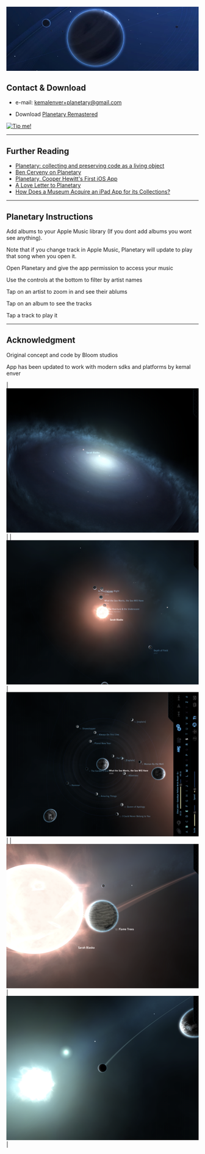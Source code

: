 ![Banner](images/banner.jpg)

## Contact & Download

* e-mail: [kemalenver+planetary@gmail.com](kemalenver+planetary@gmail.com)

* Download [Planetary Remastered](https://apps.apple.com/us/app/planetary-remastered/id1473561807?mt=8)
  
<a href="https://www.buymeacoffee.com/kemalenver" target="_blank">
  <img src="https://cdn.buymeacoffee.com/buttons/lato-red.png" alt="Tip me!" style="height: 37px;">
</a>

---

## Further Reading

* [Planetary: collecting and preserving code as a living object](https://www.cooperhewitt.org/2013/08/26/planetary-collecting-and-preserving-code-as-a-living-object)
* [Ben Cerveny on Planetary](https://www.cooperhewitt.org/2015/06/26/ben-cerveny-on-planetary/)
* [Planetary, Cooper Hewitt's First iOS App](https://www.cooperhewitt.org/2019/05/16/planetary-cooper-hewitts-first-ios-app/)
* [A Love Letter to Planetary](https://www.cooperhewitt.org/2022/02/16/a-love-letter-to-planetary/)
* [How Does a Museum Acquire an iPad App for its Collections?](https://www.smithsonianmag.com/smithsonian-institution/how-does-a-museum-acquire-an-ipad-app-for-its-collections-880301/)

---

## Planetary Instructions

Add albums to your Apple Music library (If you dont add albums you wont see anything).  

Note that if you change track in Apple Music, Planetary will update to play that song when you open it.

Open Planetary and give the app permission to access your music

Use the controls at the bottom to filter by artist names

Tap on an artist to zoom in and see their ablums

Tap on an album to see the tracks

Tap a track to play it

---

## Acknowledgment

Original concept and code by Bloom studios

App has been updated to work with modern sdks and platforms by kemal enver

| ![pretty planetary 1](images/1.PNG) |
| ![pretty planetary 2](images/2.PNG) | ![pretty planetary 3](images/3.PNG) |
| ![pretty planetary 4](images/4.PNG) | ![pretty planetary 5](images/5.PNG) |

